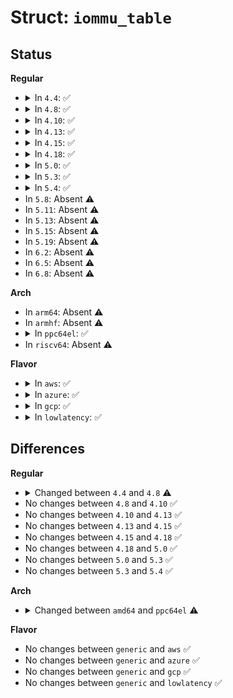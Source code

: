 # Struct: <code>iommu_table</code>

## Status
<b>Regular</b>
<ul>
<li>
<details>
<summary>In <code>4.4</code>: ✅</summary>

```c
struct iommu_table {
    struct cal_chipset_ops *chip_ops;
    long unsigned int it_base;
    long unsigned int it_hint;
    long unsigned int *it_map;
    void *bbar;
    u64 tar_val;
    struct timer_list watchdog_timer;
    spinlock_t it_lock;
    unsigned int it_size;
    unsigned char it_busno;
};
```
</details>
</li>
<li>
<details>
<summary>In <code>4.8</code>: ✅</summary>

```c
struct iommu_table {
    const struct cal_chipset_ops *chip_ops;
    long unsigned int it_base;
    long unsigned int it_hint;
    long unsigned int *it_map;
    void *bbar;
    u64 tar_val;
    struct timer_list watchdog_timer;
    spinlock_t it_lock;
    unsigned int it_size;
    unsigned char it_busno;
};
```
</details>
</li>
<li>
<details>
<summary>In <code>4.10</code>: ✅</summary>

```c
struct iommu_table {
    const struct cal_chipset_ops *chip_ops;
    long unsigned int it_base;
    long unsigned int it_hint;
    long unsigned int *it_map;
    void *bbar;
    u64 tar_val;
    struct timer_list watchdog_timer;
    spinlock_t it_lock;
    unsigned int it_size;
    unsigned char it_busno;
};
```
</details>
</li>
<li>
<details>
<summary>In <code>4.13</code>: ✅</summary>

```c
struct iommu_table {
    const struct cal_chipset_ops *chip_ops;
    long unsigned int it_base;
    long unsigned int it_hint;
    long unsigned int *it_map;
    void *bbar;
    u64 tar_val;
    struct timer_list watchdog_timer;
    spinlock_t it_lock;
    unsigned int it_size;
    unsigned char it_busno;
};
```
</details>
</li>
<li>
<details>
<summary>In <code>4.15</code>: ✅</summary>

```c
struct iommu_table {
    const struct cal_chipset_ops *chip_ops;
    long unsigned int it_base;
    long unsigned int it_hint;
    long unsigned int *it_map;
    void *bbar;
    u64 tar_val;
    struct timer_list watchdog_timer;
    spinlock_t it_lock;
    unsigned int it_size;
    unsigned char it_busno;
};
```
</details>
</li>
<li>
<details>
<summary>In <code>4.18</code>: ✅</summary>

```c
struct iommu_table {
    const struct cal_chipset_ops *chip_ops;
    long unsigned int it_base;
    long unsigned int it_hint;
    long unsigned int *it_map;
    void *bbar;
    u64 tar_val;
    struct timer_list watchdog_timer;
    spinlock_t it_lock;
    unsigned int it_size;
    unsigned char it_busno;
};
```
</details>
</li>
<li>
<details>
<summary>In <code>5.0</code>: ✅</summary>

```c
struct iommu_table {
    const struct cal_chipset_ops *chip_ops;
    long unsigned int it_base;
    long unsigned int it_hint;
    long unsigned int *it_map;
    void *bbar;
    u64 tar_val;
    struct timer_list watchdog_timer;
    spinlock_t it_lock;
    unsigned int it_size;
    unsigned char it_busno;
};
```
</details>
</li>
<li>
<details>
<summary>In <code>5.3</code>: ✅</summary>

```c
struct iommu_table {
    const struct cal_chipset_ops *chip_ops;
    long unsigned int it_base;
    long unsigned int it_hint;
    long unsigned int *it_map;
    void *bbar;
    u64 tar_val;
    struct timer_list watchdog_timer;
    spinlock_t it_lock;
    unsigned int it_size;
    unsigned char it_busno;
};
```
</details>
</li>
<li>
<details>
<summary>In <code>5.4</code>: ✅</summary>

```c
struct iommu_table {
    const struct cal_chipset_ops *chip_ops;
    long unsigned int it_base;
    long unsigned int it_hint;
    long unsigned int *it_map;
    void *bbar;
    u64 tar_val;
    struct timer_list watchdog_timer;
    spinlock_t it_lock;
    unsigned int it_size;
    unsigned char it_busno;
};
```
</details>
</li>
<li>
In <code>5.8</code>: Absent ⚠️
</li>
<li>
In <code>5.11</code>: Absent ⚠️
</li>
<li>
In <code>5.13</code>: Absent ⚠️
</li>
<li>
In <code>5.15</code>: Absent ⚠️
</li>
<li>
In <code>5.19</code>: Absent ⚠️
</li>
<li>
In <code>6.2</code>: Absent ⚠️
</li>
<li>
In <code>6.5</code>: Absent ⚠️
</li>
<li>
In <code>6.8</code>: Absent ⚠️
</li>
</ul>
<b>Arch</b>
<ul>
<li>
In <code>arm64</code>: Absent ⚠️
</li>
<li>
In <code>armhf</code>: Absent ⚠️
</li>
<li>
<details>
<summary>In <code>ppc64el</code>: ✅</summary>

```c
struct iommu_table {
    long unsigned int it_busno;
    long unsigned int it_size;
    long unsigned int it_indirect_levels;
    long unsigned int it_level_size;
    long unsigned int it_allocated_size;
    long unsigned int it_offset;
    long unsigned int it_base;
    long unsigned int it_index;
    long unsigned int it_type;
    long unsigned int it_blocksize;
    long unsigned int poolsize;
    long unsigned int nr_pools;
    struct iommu_pool large_pool;
    struct iommu_pool pools[4];
    long unsigned int *it_map;
    long unsigned int it_page_shift;
    struct list_head it_group_list;
    __be64 *it_userspace;
    struct iommu_table_ops *it_ops;
    struct kref it_kref;
    int it_nid;
    long unsigned int it_reserved_start;
    long unsigned int it_reserved_end;
};
```
</details>
</li>
<li>
In <code>riscv64</code>: Absent ⚠️
</li>
</ul>
<b>Flavor</b>
<ul>
<li>
<details>
<summary>In <code>aws</code>: ✅</summary>

```c
struct iommu_table {
    const struct cal_chipset_ops *chip_ops;
    long unsigned int it_base;
    long unsigned int it_hint;
    long unsigned int *it_map;
    void *bbar;
    u64 tar_val;
    struct timer_list watchdog_timer;
    spinlock_t it_lock;
    unsigned int it_size;
    unsigned char it_busno;
};
```
</details>
</li>
<li>
<details>
<summary>In <code>azure</code>: ✅</summary>

```c
struct iommu_table {
    const struct cal_chipset_ops *chip_ops;
    long unsigned int it_base;
    long unsigned int it_hint;
    long unsigned int *it_map;
    void *bbar;
    u64 tar_val;
    struct timer_list watchdog_timer;
    spinlock_t it_lock;
    unsigned int it_size;
    unsigned char it_busno;
};
```
</details>
</li>
<li>
<details>
<summary>In <code>gcp</code>: ✅</summary>

```c
struct iommu_table {
    const struct cal_chipset_ops *chip_ops;
    long unsigned int it_base;
    long unsigned int it_hint;
    long unsigned int *it_map;
    void *bbar;
    u64 tar_val;
    struct timer_list watchdog_timer;
    spinlock_t it_lock;
    unsigned int it_size;
    unsigned char it_busno;
};
```
</details>
</li>
<li>
<details>
<summary>In <code>lowlatency</code>: ✅</summary>

```c
struct iommu_table {
    const struct cal_chipset_ops *chip_ops;
    long unsigned int it_base;
    long unsigned int it_hint;
    long unsigned int *it_map;
    void *bbar;
    u64 tar_val;
    struct timer_list watchdog_timer;
    spinlock_t it_lock;
    unsigned int it_size;
    unsigned char it_busno;
};
```
</details>
</li>
</ul>

## Differences
<b>Regular</b>
<ul>
<li>
<details>
<summary>Changed between <code>4.4</code> and <code>4.8</code> ⚠️</summary>
<ul>
<li>
<b>Field type changed. </b>
<code>struct cal_chipset_ops *chip_ops</code> ➡️ <code>const struct cal_chipset_ops *chip_ops</code>
</li>
</ul>
</details>
</li>
<li>
No changes between <code>4.8</code> and <code>4.10</code> ✅
</li>
<li>
No changes between <code>4.10</code> and <code>4.13</code> ✅
</li>
<li>
No changes between <code>4.13</code> and <code>4.15</code> ✅
</li>
<li>
No changes between <code>4.15</code> and <code>4.18</code> ✅
</li>
<li>
No changes between <code>4.18</code> and <code>5.0</code> ✅
</li>
<li>
No changes between <code>5.0</code> and <code>5.3</code> ✅
</li>
<li>
No changes between <code>5.3</code> and <code>5.4</code> ✅
</li>
</ul>
<b>Arch</b>
<ul>
<li>
<details>
<summary>Changed between <code>amd64</code> and <code>ppc64el</code> ⚠️</summary>
<ul>
<li>
<b>Field added. </b>
<code>long unsigned int it_indirect_levels</code>
</li>
<li>
<b>Field added. </b>
<code>long unsigned int it_level_size</code>
</li>
<li>
<b>Field added. </b>
<code>long unsigned int it_allocated_size</code>
</li>
<li>
<b>Field added. </b>
<code>long unsigned int it_offset</code>
</li>
<li>
<b>Field added. </b>
<code>long unsigned int it_index</code>
</li>
<li>
<b>Field added. </b>
<code>long unsigned int it_type</code>
</li>
<li>
<b>Field added. </b>
<code>long unsigned int it_blocksize</code>
</li>
<li>
<b>Field added. </b>
<code>long unsigned int poolsize</code>
</li>
<li>
<b>Field added. </b>
<code>long unsigned int nr_pools</code>
</li>
<li>
<b>Field added. </b>
<code>struct iommu_pool large_pool</code>
</li>
<li>
<b>Field added. </b>
<code>struct iommu_pool pools[4]</code>
</li>
<li>
<b>Field added. </b>
<code>long unsigned int it_page_shift</code>
</li>
<li>
<b>Field added. </b>
<code>struct list_head it_group_list</code>
</li>
<li>
<b>Field added. </b>
<code>__be64 *it_userspace</code>
</li>
<li>
<b>Field added. </b>
<code>struct iommu_table_ops *it_ops</code>
</li>
<li>
<b>Field added. </b>
<code>struct kref it_kref</code>
</li>
<li>
<b>Field added. </b>
<code>int it_nid</code>
</li>
<li>
<b>Field added. </b>
<code>long unsigned int it_reserved_start</code>
</li>
<li>
<b>Field added. </b>
<code>long unsigned int it_reserved_end</code>
</li>
<li>
<b>Field removed. </b>
<code>const struct cal_chipset_ops *chip_ops</code>
</li>
<li>
<b>Field removed. </b>
<code>long unsigned int it_hint</code>
</li>
<li>
<b>Field removed. </b>
<code>void *bbar</code>
</li>
<li>
<b>Field removed. </b>
<code>u64 tar_val</code>
</li>
<li>
<b>Field removed. </b>
<code>struct timer_list watchdog_timer</code>
</li>
<li>
<b>Field removed. </b>
<code>spinlock_t it_lock</code>
</li>
<li>
<b>Field type changed. </b>
<code>unsigned int it_size</code> ➡️ <code>long unsigned int it_size</code>
</li>
<li>
<b>Field type changed. </b>
<code>unsigned char it_busno</code> ➡️ <code>long unsigned int it_busno</code>
</li>
</ul>
</details>
</li>
</ul>
<b>Flavor</b>
<ul>
<li>
No changes between <code>generic</code> and <code>aws</code> ✅
</li>
<li>
No changes between <code>generic</code> and <code>azure</code> ✅
</li>
<li>
No changes between <code>generic</code> and <code>gcp</code> ✅
</li>
<li>
No changes between <code>generic</code> and <code>lowlatency</code> ✅
</li>
</ul>
